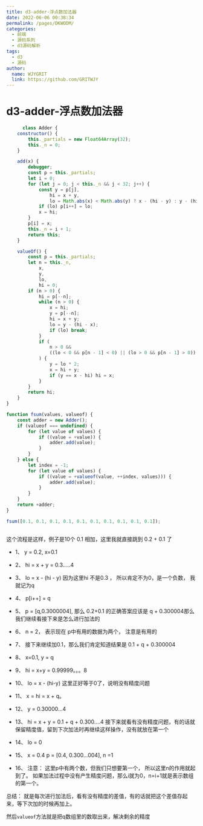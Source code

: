 ```yaml
---
title: d3-adder-浮点数加法器
date: 2022-06-06 00:38:34
permalink: /pages/DKWODM/
categories:
  - 前端
  - 源码系列
  - d3源码解析
tags:
  - d3
  - 源码
author:
  name: WJYGRIT
  link: https://github.com/GRITWJY
---
```


# d3-adder-浮点数加法器


```javascript
      class Adder {
    constructor() {
        this._partials = new Float64Array(32);
        this._n = 0;
    }

    add(x) {
        debugger;
        const p = this._partials;
        let i = 0;
        for (let j = 0; j < this._n && j < 32; j++) {
            const y = p[j],
                hi = x + y,
                lo = Math.abs(x) < Math.abs(y) ? x - (hi - y) : y - (hi - x);
            if (lo) p[i++] = lo;
            x = hi;
        }
        p[i] = x;
        this._n = i + 1;
        return this;
    }

    valueOf() {
        const p = this._partials;
        let n = this._n,
            x,
            y,
            lo,
            hi = 0;
        if (n > 0) {
            hi = p[--n];
            while (n > 0) {
                x = hi;
                y = p[--n];
                hi = x + y;
                lo = y - (hi - x);
                if (lo) break;
            }
            if (
                n > 0 &&
                ((lo < 0 && p[n - 1] < 0) || (lo > 0 && p[n - 1] > 0))
            ) {
                y = lo * 2;
                x = hi + y;
                if (y == x - hi) hi = x;
            }
        }
        return hi;
    }
}

function fsum(values, valueof) {
    const adder = new Adder();
    if (valueof === undefined) {
        for (let value of values) {
            if ((value = +value)) {
                adder.add(value);
            }
        }
    } else {
        let index = -1;
        for (let value of values) {
            if ((value = +valueof(value, ++index, values))) {
                adder.add(value);
            }
        }
    }
    return +adder;
}

fsum([0.1, 0.1, 0.1, 0.1, 0.1, 0.1, 0.1, 0.1, 0.1, 0.1]);



```

这个流程是这样，例子是10个 0.1 相加，这里我就直接跳到 0.2 + 0.1 了

- 1、 y = 0.2, x=0.1
- 2、 hi = x + y = 0.3.....4
- 3、 lo = x - (hi - y)  因为这里hi 不是0.3 ， 所以肯定不为0，是一个负数， 我就记为q
- 4、 p[i++] = q
- 5、 p = [q,0.3000004], 那么 0.2+0.1 的正确答案应该是 q + 0.300004那么我们继续看接下来是怎么进行加法的
- 6、 n = 2， 表示现在 p中有用的数据为两个， 注意是有用的


- 7、 接下来继续加0.1，那么我们肯定知道结果是 0.1 + q + 0.300004
- 8、 x=0.1, y = q
- 9、 hi = x+y = 0.99999。。。8
- 10、 lo = x - (hi-y) 这里正好等于0了，说明没有精度问题
- 11、 x = hi = x + q。
- 12、 y = 0.30000...4
- 13、 hi = x + y = 0.1 + q + 0.300....4 接下来就看有没有精度问题，有的话就保留精度值，留到下次加法时再继续这样操作，没有就放在第一个
- 14、 lo = 0
- 15、 x = 0.4 p = [0.4, 0.300...004], n =1
- 16、 注意： 这里p中有两个数，但我们只想要第一个， 所以这里n的作用就起到了。 如果加法过程中没有产生精度问题，那么i就为0，n=i+1就是表示数组的第一个。

总结： 就是每次进行加法后，看有没有精度的差值，有的话就把这个差值存起来，等下次加的时候再加上。

然后`valueof`方法就是把q数组里的数取出来，解决剩余的精度
